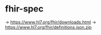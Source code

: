 # fhir-spec

-> https://www.hl7.org/fhir/downloads.html
    -> https://www.hl7.org/fhir/definitions.json.zip

